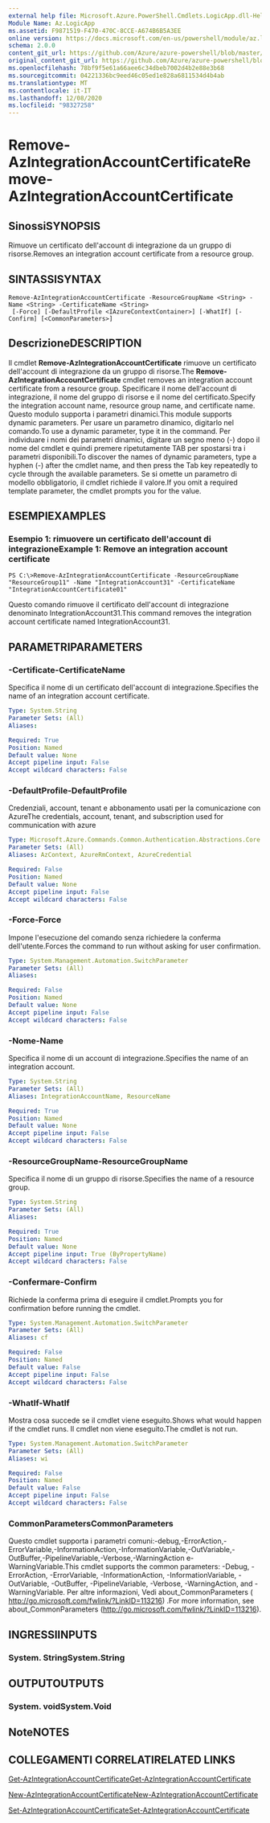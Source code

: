 ```yaml
---
external help file: Microsoft.Azure.PowerShell.Cmdlets.LogicApp.dll-Help.xml
Module Name: Az.LogicApp
ms.assetid: F9871519-F470-470C-8CCE-A674B6B5A3EE
online version: https://docs.microsoft.com/en-us/powershell/module/az.logicapp/remove-azintegrationaccountcertificate
schema: 2.0.0
content_git_url: https://github.com/Azure/azure-powershell/blob/master/src/LogicApp/LogicApp/help/Remove-AzIntegrationAccountCertificate.md
original_content_git_url: https://github.com/Azure/azure-powershell/blob/master/src/LogicApp/LogicApp/help/Remove-AzIntegrationAccountCertificate.md
ms.openlocfilehash: 78bf9f5e61a66aee6c34dbeb7002d4b2e88e3b68
ms.sourcegitcommit: 04221336bc9eed46c05ed1e828a6811534d4b4ab
ms.translationtype: MT
ms.contentlocale: it-IT
ms.lasthandoff: 12/08/2020
ms.locfileid: "98327258"
---
```

# <span data-ttu-id="ebe01-101">Remove-AzIntegrationAccountCertificate</span><span class="sxs-lookup"><span data-stu-id="ebe01-101">Remove-AzIntegrationAccountCertificate</span></span>

## <span data-ttu-id="ebe01-102">Sinossi</span><span class="sxs-lookup"><span data-stu-id="ebe01-102">SYNOPSIS</span></span>
<span data-ttu-id="ebe01-103">Rimuove un certificato dell'account di integrazione da un gruppo di risorse.</span><span class="sxs-lookup"><span data-stu-id="ebe01-103">Removes an integration account certificate from a resource group.</span></span>

## <span data-ttu-id="ebe01-104">SINTASSI</span><span class="sxs-lookup"><span data-stu-id="ebe01-104">SYNTAX</span></span>

```
Remove-AzIntegrationAccountCertificate -ResourceGroupName <String> -Name <String> -CertificateName <String>
 [-Force] [-DefaultProfile <IAzureContextContainer>] [-WhatIf] [-Confirm] [<CommonParameters>]
```

## <span data-ttu-id="ebe01-105">Descrizione</span><span class="sxs-lookup"><span data-stu-id="ebe01-105">DESCRIPTION</span></span>
<span data-ttu-id="ebe01-106">Il cmdlet **Remove-AzIntegrationAccountCertificate** rimuove un certificato dell'account di integrazione da un gruppo di risorse.</span><span class="sxs-lookup"><span data-stu-id="ebe01-106">The **Remove-AzIntegrationAccountCertificate** cmdlet removes an integration account certificate from a resource group.</span></span>
<span data-ttu-id="ebe01-107">Specificare il nome dell'account di integrazione, il nome del gruppo di risorse e il nome del certificato.</span><span class="sxs-lookup"><span data-stu-id="ebe01-107">Specify the integration account name, resource group name, and certificate name.</span></span>
<span data-ttu-id="ebe01-108">Questo modulo supporta i parametri dinamici.</span><span class="sxs-lookup"><span data-stu-id="ebe01-108">This module supports dynamic parameters.</span></span>
<span data-ttu-id="ebe01-109">Per usare un parametro dinamico, digitarlo nel comando.</span><span class="sxs-lookup"><span data-stu-id="ebe01-109">To use a dynamic parameter, type it in the command.</span></span>
<span data-ttu-id="ebe01-110">Per individuare i nomi dei parametri dinamici, digitare un segno meno (-) dopo il nome del cmdlet e quindi premere ripetutamente TAB per spostarsi tra i parametri disponibili.</span><span class="sxs-lookup"><span data-stu-id="ebe01-110">To discover the names of dynamic parameters, type a hyphen (-) after the cmdlet name, and then press the Tab key repeatedly to cycle through the available parameters.</span></span>
<span data-ttu-id="ebe01-111">Se si omette un parametro di modello obbligatorio, il cmdlet richiede il valore.</span><span class="sxs-lookup"><span data-stu-id="ebe01-111">If you omit a required template parameter, the cmdlet prompts you for the value.</span></span>

## <span data-ttu-id="ebe01-112">ESEMPI</span><span class="sxs-lookup"><span data-stu-id="ebe01-112">EXAMPLES</span></span>

### <span data-ttu-id="ebe01-113">Esempio 1: rimuovere un certificato dell'account di integrazione</span><span class="sxs-lookup"><span data-stu-id="ebe01-113">Example 1: Remove an integration account certificate</span></span>
```
PS C:\>Remove-AzIntegrationAccountCertificate -ResourceGroupName "ResourceGroup11" -Name "IntegrationAccount31" -CertificateName "IntegrationAccountCertificate01"
```

<span data-ttu-id="ebe01-114">Questo comando rimuove il certificato dell'account di integrazione denominato IntegrationAccount31.</span><span class="sxs-lookup"><span data-stu-id="ebe01-114">This command removes the integration account certificate named IntegrationAccount31.</span></span>

## <span data-ttu-id="ebe01-115">PARAMETRI</span><span class="sxs-lookup"><span data-stu-id="ebe01-115">PARAMETERS</span></span>

### <span data-ttu-id="ebe01-116">-Certificate</span><span class="sxs-lookup"><span data-stu-id="ebe01-116">-CertificateName</span></span>
<span data-ttu-id="ebe01-117">Specifica il nome di un certificato dell'account di integrazione.</span><span class="sxs-lookup"><span data-stu-id="ebe01-117">Specifies the name of an integration account certificate.</span></span>

```yaml
Type: System.String
Parameter Sets: (All)
Aliases:

Required: True
Position: Named
Default value: None
Accept pipeline input: False
Accept wildcard characters: False
```

### <span data-ttu-id="ebe01-118">-DefaultProfile</span><span class="sxs-lookup"><span data-stu-id="ebe01-118">-DefaultProfile</span></span>
<span data-ttu-id="ebe01-119">Credenziali, account, tenant e abbonamento usati per la comunicazione con Azure</span><span class="sxs-lookup"><span data-stu-id="ebe01-119">The credentials, account, tenant, and subscription used for communication with azure</span></span>

```yaml
Type: Microsoft.Azure.Commands.Common.Authentication.Abstractions.Core.IAzureContextContainer
Parameter Sets: (All)
Aliases: AzContext, AzureRmContext, AzureCredential

Required: False
Position: Named
Default value: None
Accept pipeline input: False
Accept wildcard characters: False
```

### <span data-ttu-id="ebe01-120">-Force</span><span class="sxs-lookup"><span data-stu-id="ebe01-120">-Force</span></span>
<span data-ttu-id="ebe01-121">Impone l'esecuzione del comando senza richiedere la conferma dell'utente.</span><span class="sxs-lookup"><span data-stu-id="ebe01-121">Forces the command to run without asking for user confirmation.</span></span>

```yaml
Type: System.Management.Automation.SwitchParameter
Parameter Sets: (All)
Aliases:

Required: False
Position: Named
Default value: None
Accept pipeline input: False
Accept wildcard characters: False
```

### <span data-ttu-id="ebe01-122">-Nome</span><span class="sxs-lookup"><span data-stu-id="ebe01-122">-Name</span></span>
<span data-ttu-id="ebe01-123">Specifica il nome di un account di integrazione.</span><span class="sxs-lookup"><span data-stu-id="ebe01-123">Specifies the name of an integration account.</span></span>

```yaml
Type: System.String
Parameter Sets: (All)
Aliases: IntegrationAccountName, ResourceName

Required: True
Position: Named
Default value: None
Accept pipeline input: False
Accept wildcard characters: False
```

### <span data-ttu-id="ebe01-124">-ResourceGroupName</span><span class="sxs-lookup"><span data-stu-id="ebe01-124">-ResourceGroupName</span></span>
<span data-ttu-id="ebe01-125">Specifica il nome di un gruppo di risorse.</span><span class="sxs-lookup"><span data-stu-id="ebe01-125">Specifies the name of a resource group.</span></span>

```yaml
Type: System.String
Parameter Sets: (All)
Aliases:

Required: True
Position: Named
Default value: None
Accept pipeline input: True (ByPropertyName)
Accept wildcard characters: False
```

### <span data-ttu-id="ebe01-126">-Confermare</span><span class="sxs-lookup"><span data-stu-id="ebe01-126">-Confirm</span></span>
<span data-ttu-id="ebe01-127">Richiede la conferma prima di eseguire il cmdlet.</span><span class="sxs-lookup"><span data-stu-id="ebe01-127">Prompts you for confirmation before running the cmdlet.</span></span>

```yaml
Type: System.Management.Automation.SwitchParameter
Parameter Sets: (All)
Aliases: cf

Required: False
Position: Named
Default value: False
Accept pipeline input: False
Accept wildcard characters: False
```

### <span data-ttu-id="ebe01-128">-WhatIf</span><span class="sxs-lookup"><span data-stu-id="ebe01-128">-WhatIf</span></span>
<span data-ttu-id="ebe01-129">Mostra cosa succede se il cmdlet viene eseguito.</span><span class="sxs-lookup"><span data-stu-id="ebe01-129">Shows what would happen if the cmdlet runs.</span></span>
<span data-ttu-id="ebe01-130">Il cmdlet non viene eseguito.</span><span class="sxs-lookup"><span data-stu-id="ebe01-130">The cmdlet is not run.</span></span>

```yaml
Type: System.Management.Automation.SwitchParameter
Parameter Sets: (All)
Aliases: wi

Required: False
Position: Named
Default value: False
Accept pipeline input: False
Accept wildcard characters: False
```

### <span data-ttu-id="ebe01-131">CommonParameters</span><span class="sxs-lookup"><span data-stu-id="ebe01-131">CommonParameters</span></span>
<span data-ttu-id="ebe01-132">Questo cmdlet supporta i parametri comuni:-debug,-ErrorAction,-ErrorVariable,-InformationAction,-InformationVariable,-OutVariable,-OutBuffer,-PipelineVariable,-Verbose,-WarningAction e-WarningVariable.</span><span class="sxs-lookup"><span data-stu-id="ebe01-132">This cmdlet supports the common parameters: -Debug, -ErrorAction, -ErrorVariable, -InformationAction, -InformationVariable, -OutVariable, -OutBuffer, -PipelineVariable, -Verbose, -WarningAction, and -WarningVariable.</span></span> <span data-ttu-id="ebe01-133">Per altre informazioni, Vedi about_CommonParameters ( http://go.microsoft.com/fwlink/?LinkID=113216) .</span><span class="sxs-lookup"><span data-stu-id="ebe01-133">For more information, see about_CommonParameters (http://go.microsoft.com/fwlink/?LinkID=113216).</span></span>

## <span data-ttu-id="ebe01-134">INGRESSI</span><span class="sxs-lookup"><span data-stu-id="ebe01-134">INPUTS</span></span>

### <span data-ttu-id="ebe01-135">System. String</span><span class="sxs-lookup"><span data-stu-id="ebe01-135">System.String</span></span>

## <span data-ttu-id="ebe01-136">OUTPUT</span><span class="sxs-lookup"><span data-stu-id="ebe01-136">OUTPUTS</span></span>

### <span data-ttu-id="ebe01-137">System. void</span><span class="sxs-lookup"><span data-stu-id="ebe01-137">System.Void</span></span>

## <span data-ttu-id="ebe01-138">Note</span><span class="sxs-lookup"><span data-stu-id="ebe01-138">NOTES</span></span>

## <span data-ttu-id="ebe01-139">COLLEGAMENTI CORRELATI</span><span class="sxs-lookup"><span data-stu-id="ebe01-139">RELATED LINKS</span></span>

[<span data-ttu-id="ebe01-140">Get-AzIntegrationAccountCertificate</span><span class="sxs-lookup"><span data-stu-id="ebe01-140">Get-AzIntegrationAccountCertificate</span></span>](./Get-AzIntegrationAccountCertificate.md)

[<span data-ttu-id="ebe01-141">New-AzIntegrationAccountCertificate</span><span class="sxs-lookup"><span data-stu-id="ebe01-141">New-AzIntegrationAccountCertificate</span></span>](./New-AzIntegrationAccountCertificate.md)

[<span data-ttu-id="ebe01-142">Set-AzIntegrationAccountCertificate</span><span class="sxs-lookup"><span data-stu-id="ebe01-142">Set-AzIntegrationAccountCertificate</span></span>](./Set-AzIntegrationAccountCertificate.md)


